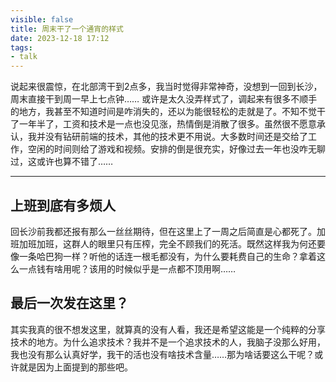 ```yaml
---
visible: false
title: 周末干了一个通宵的样式
date: 2023-12-18 17:12
tags:
- talk 
---
```


说起来很震惊，在北部湾干到2点多，我当时觉得非常神奇，没想到一回到长沙，周末直接干到周一早上七点钟……
或许是太久没弄样式了，调起来有很多不顺手的地方，我甚至不知道时间是咋消失的，还以为能很轻松的走就是了。不知不觉干了一年半了，工资和技术是一点也没见涨，热情倒是消散了很多。虽然很不愿意承认，我并没有钻研前端的技术，其他的技术更不用说。大多数时间还是交给了工作，空闲的时间则给了游戏和视频。安排的倒是很充实，好像过去一年也没咋无聊过，这或许也算不错了……

---

## 上班到底有多烦人
回长沙前我都还报有那么一丝丝期待，但在这里上了一周之后简直是心都死了。加班加班加班，这群人的眼里只有压榨，完全不顾我们的死活。既然这样我为何还要像一条哈巴狗一样？听他的话连一根毛都没有，为什么要耗费自己的生命？拿着这么一点钱有啥用呢？该用的时候似乎是一点都不顶用啊……

## 最后一次发在这里？
其实我真的很不想发这里，就算真的没有人看，我还是希望这能是一个纯粹的分享技术的地方。为什么追求技术？我并不是一个追求技术的人，我脑子没那么好用，我也没有那么认真好学，我干的活也没有啥技术含量……那为啥话要这么干呢？或许就是因为上面提到的那些吧。